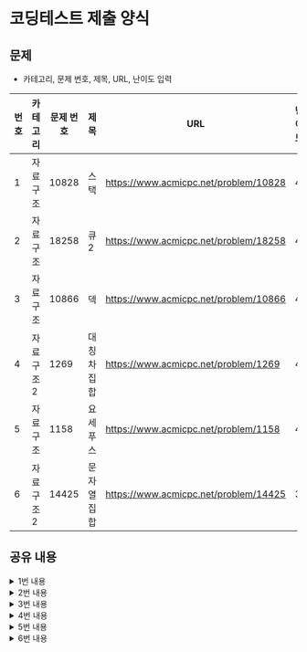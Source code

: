 # 코딩테스트 제출 양식

## 문제
* 카테고리, 문제 번호, 제목, URL, 난이도 입력

|번호|카테고리|문제 번호|제목|URL|난이도|
|---|---|---|---|---|---|
|1|자료구조|10828|스택|https://www.acmicpc.net/problem/10828|4|
|2|자료구조|18258|큐2|https://www.acmicpc.net/problem/18258|4|
|3|자료구조|10866|덱|https://www.acmicpc.net/problem/10866|4|
|4|자료구조2|1269|대칭차집합|https://www.acmicpc.net/problem/1269|4|
|5|자료구조|1158|요세푸스|https://www.acmicpc.net/problem/1158|4|
|6|자료구조2|14425|문자열집합|https://www.acmicpc.net/problem/14425|3|

## 공유 내용
  
<details>
<summary>1번 내용</summary>
<div markdown="1">

  ```python
import sys
# 처음는 input()으로 받았는데, 시간초과가 났음
# 찾아보니 입출력 속도 비교
# sys.stdin.readline > raw_input() > input()
input = sys.stdin.readline

num = int(input())
stack = []

for i in range(num):
  put = input().split()
  if put[0]=='push':
    stack.append(int(put[1]))
  elif put[0]=='top':
    if len(stack)>0:
      print(stack[-1])
    else:
      print(-1)
  elif put[0]=='size':
    print(len(stack))
  elif put[0]=='pop':
    if len(stack) >0:
      print(stack.pop())
    else:
      print(-1)
  elif put[0]=='empty':
    if len(stack)>0:
      print(0)
    else:
      print(1)


  ```
* 관련 내용 링크(블로그 등)

  *스택 관련 블로그 참조

</div>
</details>


<details>
<summary>2번 내용</summary>
<div markdown="1">

  ```python
  import sys
# 처음는 input()으로 받았는데, 시간초과가 났음
# deque 라이브러리 
from collections import deque
input = sys.stdin.readline
num = int(input())
q = deque()

for i in range(num):
  put = input().split()
 # push 이면 deque list에 append
  if put[0]=='push':
    q.append(put[1])
 # pop 이면 가장 앞에 있는 정수 빼서 출력 pop left()
  elif put[0]=='pop':
    if q:
      print(q.popleft())
    else:
      print(-1)
  elif put[0]=='size':
    print(len(q))
 # front이면 가장 앞에 있는 정수 출력만, pop과 차이있음
  elif put[0]=='front':
    if q:
      print(q[0])
    else:
      print(-1)
  elif put[0]=='empty':
    if len(q)==0:
      print(1)
    else:
      print(0)
  elif put[0]=='back':
    if q:
      print(q[-1])
    else:
      print(-1)

  ```
* 관련 내용 링크(블로그 등)

  * 큐 관련 블로그 참조

</div>
</details>

<details>
<summary>3번 내용</summary>
<div markdown="1">

  ```python
import sys
# 처음는 input()으로 받았는데, 시간초과가 났음
# deque 라이브러리 
from collections import deque
input = sys.stdin.readline
num = int(input())
q = deque()

for i in range(num):
  put = input().split()
  if put[0]=='push_front':
    # 앞에 넣기, appendleft
    q.appendleft(put[1])
  elif put[0]=='push_back':
    # 뒤에 넣기, append
    q.append(put[1])
  elif put[0]=='pop_front':
    if q:
      print(q.popleft())
    else:
      print(-1)
  elif put[0]=='pop_back':
    if q:
      print(q.pop())
    else:
      print(-1)
  elif put[0]=='size':
    print(len(q))
  elif put[0]=='empty':
    if q:
      print(0)
    else:
      print(1)
  elif put[0]=='front':
    if q:
      print(q[0])
    else:
      print(-1)
  elif put[0]=='back':
    if q:
      print(q[-1])
    else:
      print(-1)

  ```
* 관련 내용 링크(블로그 등)

  * 큐, 덱 블로그 참조

</div>
</details>


<details>
<summary>4번 내용</summary>
<div markdown="1">

  ```python
import sys 
input = sys.stdin.readline
# set의 교차합집합 지원해주는 연산자 활용
x, y = map(int,input().split())
a_set = set(map(int, input().split()))
b_set = set(map(int, input().split()))
a = a_set - b_set
b = b_set - a_set
print(len(a)+len(b))

  ```
* 관련 내용 링크(블로그 등)

  * set 이해하기
</div>
</details>


<details>
<summary>5번 내용</summary>
<div markdown="1">

  ```python
import sys

n, k = map(int, sys.stdin.readline().split())
people = [i for i in range(1, n+1)]
# 처음에 k로 설정하여 진행했지만,
# 세고있는 본인도 포함되므로 k-1로 수정
step = k-1
cur = 0
result = []

for i in range(n):
  cur +=step
  if cur + 1 >= len(people):
    # 현재 번호가 총 인원을 넘을때 처리 로직
    cur = cur%len(people)
  result.append(people.pop(cur))

# 띄어쓰기 주의
print('<'+", ".join(map(str, result))+">")

  ```

</div>
</details>


<details>
<summary>6번 내용</summary>
<div markdown="1">

  ```python
import sys

n, k = map(int, sys.stdin.readline().split())
# n개 만큼 집합 s에 입력
s = [str(sys.stdin.readline()) for _ in range(n)]
cnt = 0

# k개 만큼 문자열 입력
for i in range(k):
  word = str(sys.stdin.readline())

  # 입력받은 k개의 단어가 s에 얼마나 들어있는지 cnt 변수에 입력
  if word in s:
    cnt+=1

print(cnt)


  ```

</div>
</details>
